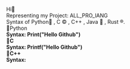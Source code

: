 Hi👋<br>
Representing my Project: ALL_PRO_lANG<br>
Syntax of Python🐍 , C ©️ , C++ , Java 🍵 , Rust ®️.<br>
🔘Python<b><br>
Syntax: Print("Hello Github")<br>
🔘C<b><br>
Syntax: Printf("Hello Github")<br>
🔘C++<b><br>
Syntax: 



